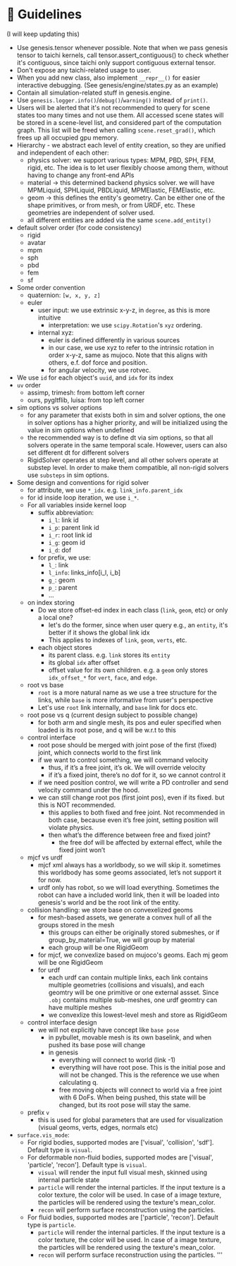# 📝 Guidelines

(I will keep updating this)
- Use genesis.tensor whenever possible. Note that when we pass genesis tensor to taichi kernels, call tensor.assert_contiguous() to check whether it's contiguous, since taichi only support contiguous external tensor.
- Don't expose any taichi-related usage to user.
- When you add new class, also implement `__repr__()` for easier interactive debugging. (See genesis/engine/states.py as an example)
- Contain all simulation-related stuff in genesis.engine.
- Use `genesis.logger.info()`/`debug()`/`warning()` instead of `print()`.
- Users will be alerted that it's not recommended to query for scene states too many times and not use them. All accessed scene states will be stored in a scene-level list, and considered part of the computation graph. This list will be freed when calling `scene.reset_grad()`, which frees up all occupied gpu memory.
- Hierarchy - we abstract each level of entity creation, so they are unified and independent of each other:
    - physics solver: we support various types: MPM, PBD, SPH, FEM, rigid, etc. The idea is to let user flexibly choose among them, without having to change any front-end APIs
    - material -> this determined backend physics solver. we will have MPMLiquid, SPHLiquid, PBDLiquid, MPMElastic, FEMElastic, etc.
    - geom -> this defines the entity's geometry. Can be either one of the shape primitives, or from mesh, or from URDF, etc. These geometries are independent of solver used.
    - all different entities are added via the same `scene.add_entity()`
- default solver order (for code consistency)
    - rigid
    - avatar
    - mpm
    - sph
    - pbd
    - fem
    - sf
- Some order convention
    - quaternion: `[w, x, y, z]`
    - euler
        - user input: we use extrinsic x-y-z, in `degree`, as this is more intuitive
            - interpretation: we use `scipy.Rotation`'s `xyz` ordering.
        - internal xyz:
            - euler is defined differently in various sources
            - in our case, we use xyz to refer to the intrinsic rotation in order x-y-z, same as mujoco. Note that this aligns with others, e.f. dof force and position.
            - for angular velocity, we use rotvec.
- We use `id` for each object's `uuid`, and `idx` for its index
- `uv` order
    - assimp, trimesh: from bottom left corner
    - ours, pygltflib, luisa: from top left corner
- sim options vs solver options
    - for any parameter that exists both in sim and solver options, the one in solver options has a higher priority, and will be initialized using the value in sim options when undefined
    - the recommended way is to define dt via sim options, so that all solvers operate in the same temporal scale. However, users can also set different dt for different solvers
    - RigidSolver operates at step level, and all other solvers operate at substep level. In order to make them compatible, all non-rigid solvers use `substeps` in sim options.
- Some design and conventions for rigid solver
    - for attribute, we use `*_idx`. e.g. `link_info.parent_idx`
    - for id inside loop iteration, we use `i_*`.
    - For all variables inside kernel loop
        - suffix abbreviation:
            - `i_l`: link id
            - `i_p`: parent link id
            - `i_r`: root link id
            - `i_g`: geom id
            - `i_d`: dof
        - for prefix, we use:
            - `l_`: link
            - `l_info`: links_info[i_l, i_b]
            - `g_`: geom
            - `p_`: parent
            - ...
    - on index storing
        - Do we store offset-ed index in each class (`link`, `geom`, etc) or only a local one?
            - let's do the former, since when user query e.g., an `entity`, it's better if it shows the global link idx
            - This applies to indexes of `link`, `geom`, `verts`, etc.
        - each object stores
            - its parent class. e.g. `link` stores its `entity`
            - its global `idx` after offset
            - offset value for its own children. e.g. a `geom` only stores `idx_offset_*` for `vert`, `face`, and `edge`.
    - root vs base
        - `root` is a more natural name as we use a tree structure for the links, while `base` is more informative from user's perspective
        - Let's use `root` link internally, and `base` link for docs etc.
    - root pose vs q (current design subject to possible change)
        - for both arm and single mesh, its pos and euler specified when loaded is its root pose, and q will be w.r.t to this
    - control interface
        - root pose should be merged with joint pose of the first (fixed) joint, which connects world to the first link
        - if we want to control something, we will command velocity
            - thus, if it’s a free joint, it’s ok. We will override velocity
            - if it’s a fixed joint, there’s no dof for it, so we cannot control it
        - if we need position control, we will write a PD controller and send velocity command under the hood.
        - we can still change root pos (first joint pos), even if its fixed. but this is NOT recommended.
            - this applies to both fixed and free joint. Not recommended in both case, because even it’s free joint, setting position will violate physics.
            - then what’s the difference between free and fixed joint?
                - the free dof will be affected by external effect, while the fixed joint won’t
    - mjcf vs urdf
        - mjcf xml always has a worldbody, so we will skip it. sometimes this worldbody has some geoms associated, let’s not support it for now.
        - urdf only has robot, so we will load everything. Sometimes the robot can have a included world link, then it will be loaded into genesis's world and be the root link of the entity.
    - collision handling: we store base on convexelized geoms
        - for mesh-based assets, we generate a convex hull of all the groups stored in the mesh
            - this groups can either be originally stored submeshes, or if group_by_material=True, we will group by material
            - each group will be one RigidGeom
        - for mjcf, we convexlize based on mujoco's geoms. Each mj geom will be one RigidGeom
        - for urdf
            - each urdf can contain multiple links, each link contains multiple geometries (collisions and visuals), and each geomtry will be one primitive or one external assset. Since `.obj` contains multiple sub-meshes, one urdf geomtry can have multiple meshes
            - we convexlize this lowest-level mesh and store as RigidGeom
    - control interface design
        - we will not explicitly have concept like `base pose`
            - in pybullet, movable mesh is its own baselink, and when pushed its base pose will change
            - in genesis
                - everything will connect to world (link -1)
                - everything will have root pose. This is the initial pose and will not be changed. This is the reference we use when calculating q.
                - free moving objects will connect to world via a free joint with 6 DoFs. When being pushed, this state will be changed, but its root pose will stay the same.
    - prefix `v`
        - this is used for global parameters that are used for visualization (visual geoms, verts, edges, normals etc)
- `surface.vis_mode`:
    - For rigid bodies, supported modes are ['visual', 'collision', 'sdf']. Default type is `visual`.
    - For deformable non-fluid bodies, supported modes are ['visual', 'particle', 'recon']. Default type is `visual`.
        - `visual` will render the input full visual mesh, skinned using internal particle state
        - `particle` will render the internal particles. If the input texture is a color texture, the color will be used. In case of a image texture, the particles will be rendered using the texture's mean_color.
        - `recon` will perform surface reconstruction using the particles.
    - For fluid bodies, supported modes are ['particle', 'recon']. Default type is `particle`.
        - `particle` will render the internal particles. If the input texture is a color texture, the color will be used. In case of a image texture, the particles will be rendered using the texture's mean_color.
        - `recon` will perform surface reconstruction using the particles.
    '''